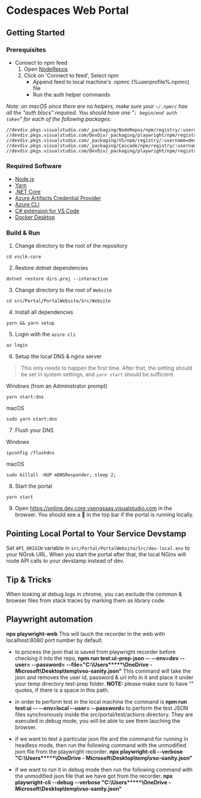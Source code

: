# Codespaces Web Portal

## Getting Started

### Prerequisites

- Connect to npm feed
  1. Open [NodeRepos](https://devdiv.visualstudio.com/DefaultCollection/OnlineServices/_packaging?_a=feed&feed=NodeRepos)
  2. Click on 'Connect to feed', Select npm
      - Append feed to local machine's .npmrc (%userprofile%\.npmrc) file
      - Run the auth helper commands

*Note: on macOS since there are no helpers, make sure your `~/.npmrc` has all the "auth blocs" required. You should have one "`; begin/end auth token`" for each of the following packages:*
```
//devdiv.pkgs.visualstudio.com/_packaging/NodeRepos/npm/registry/:username=devdiv
//devdiv.pkgs.visualstudio.com/DevDiv/_packaging/playwright/npm/registry/:username=devdiv
//devdiv.pkgs.visualstudio.com/_packaging/VS/npm/registry/:username=devdiv
//devdiv.pkgs.visualstudio.com/_packaging/Cascade/npm/registry/:username=devdiv
//devdiv.pkgs.visualstudio.com/DevDiv/_packaging/playwright/npm/registry/:username=devdiv
```

### Required Software

- [Node.js](https://nodejs.org/en/)
- [Yarn](https://yarnpkg.com/lang/en/)
- [.NET Core](https://dotnet.microsoft.com/download/dotnet-core/3.1)
- [Azure Artifacts Credential Provider](https://github.com/Microsoft/artifacts-credprovider#readmecd%20)
- [Azure CLI](https://docs.microsoft.com/en-us/cli/azure/install-azure-cli?view=azure-cli-latest)
- [C# extension for VS Code](https://marketplace.visualstudio.com/items?itemName=ms-vscode.csharp)
- [Docker Desktop](https://www.docker.com/get-started)

### Build & Run

1. Change directory to the root of the repository
```
cd vsclk-core
```

2. Restore dotnet dependencies
```
dotnet restore dirs.proj --interactive
```

3. Change directory to the root of `Website`
```
cd src/Portal/PortalWebsite/Src/Website
```

4. Install all dependencies
```
yarn && yarn setup
```

5. Login with the `azure cli`
```
az login
```

6. Setup the local DNS & nginx server

> This only needs to happen the first time. After that, the setting should be set in system settings, and `yarn start` should be sufficient.

Windows (from an Administrator prompt)
```
yarn start:dns
```

macOS
```
sudo yarn start:dns
```

7. Flush your DNS

Windows
```
ipconfig /flushdns
```

macOS
```
sudo killall -HUP mDNSResponder; sleep 2;
```

8. Start the portal
```
yarn start
```

9. Open https://online.dev.core.vsengsaas.visualstudio.com in the browser. You should see a 🚧 in the top bar if the portal is running locally.

## Pointing Local Portal to Your Service Devstamp

Set `API_ORIGIN` variable in `src/Portal/PortalWebsite/Src/dev-local.env` to your NGrok URL. When you start the portal after that, the local NGinx will route API calls to your devstamp instead of dev.

## Tip & Tricks

When looking at debug logs in chrome, you can exclude the common & browser files from stack traces by marking them as library code.

## Playwright automation

**npx playwright-web**
This will lauch the recorder in the web with localhost:8080 port number by default.

- to process the json that is saved from playwright recorder before checking it into the repo, 
**npm run test:ui-prep-json -- --env=dev --user=<emailaddress> --password=<value> --file="C:\Users\*****\OneDrive - Microsoft\Desktop\temp\vso-sanity.json"** 
 This command will take the json and removes the user id, password & url info in it and place it under your temp directory test-prep folder.
**NOTE:** please make sure to have "" quotes, if there is a space in this path. 

- in order to perform test in the local machine the command is
   **npm run test:ui -- --env=local --user=<emailaddress> --password=<value>** to perform the test JSON files synchronously inside the src/portal/test/actions directory.
   They are executed in debug mode, you will be able to see them lauching the browser.

- if we want to test a particular json file and the command for running in headless mode, then run the following command with the unmodified json file from the playwright recorder.
  **npx playwright-cli --verbose "C:\Users\*****\OneDrive - Microsoft\Desktop\temp\vso-sanity.json"**

- if we want to run it in debug mode then run the following command with the unmodified json file that we have got from the recorder.
 **npx playwright-cli --debug --verbose "C:\Users\*****\OneDrive - Microsoft\Desktop\temp\vso-sanity.json"**

